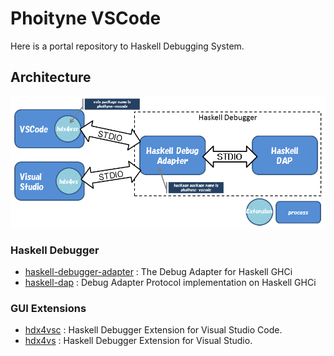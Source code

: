 

# Phoityne VSCode

Here is a portal repository to Haskell Debugging System.

## Architecture


![architecture.png](https://raw.githubusercontent.com/phoityne/phoityne-vscode/master/docs/11_architecture.png)  

### Haskell Debugger

- [haskell-debugger-adapter](https://github.com/phoityne/haskell-debug-adapter) : The Debug Adapter for Haskell GHCi
- [haskell-dap](https://github.com/phoityne/haskell-dap) : Debug Adapter Protocol implementation on Haskell GHCi

### GUI Extensions

- [hdx4vsc](https://github.com/phoityne/hdx4vsc) : Haskell Debugger Extension for Visual Studio Code.
- [hdx4vs](https://github.com/phoityne/hdx4vs) : Haskell Debugger Extension for Visual Studio.



